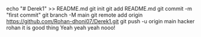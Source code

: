 echo "# Derek1" >> README.md
git init
git add README.md
git commit -m "first commit"
git branch -M main
git remote add origin https://github.com/Rohan-dhoni07/Derek1.git
git push -u origin main
hacker rohan it is good thing
Yeah yeah yeah nooo!